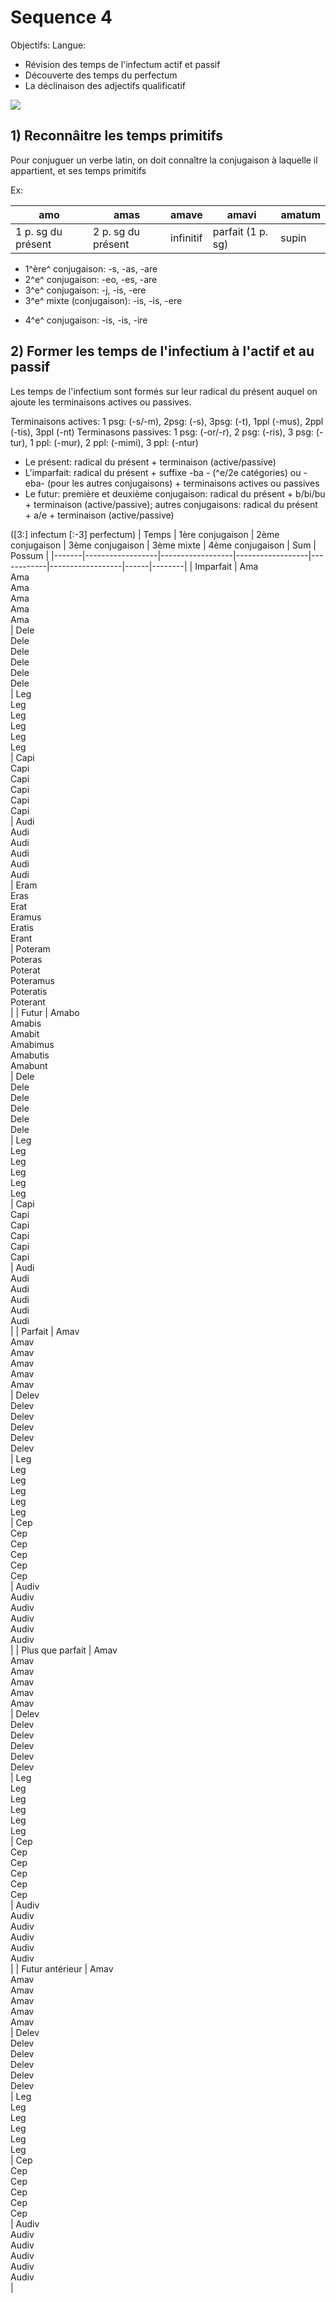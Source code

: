 # Sequence 4

Objectifs: Langue: 

* Révision des temps de l'infectum actif et passif
* Découverte des temps du perfectum
* La déclinaison des adjectifs qualificatif

![](../assets/scans/200050125406600.png)

## 1) Reconnâitre les temps primitifs

Pour conjuguer un verbe latin, on doit connaître la conjugaison à laquelle il appartient, et ses temps primitifs

Ex:

| amo | amas | amave | amavi | amatum |
|-|-|-|-|-|
| 1 p. sg du présent | 2 p. sg du présent | infinitif | parfait (1 p. sg) | supin |

* 1^ère^ conjugaison: -s, -as, -are
* 2^e^ conjugaison: -eo, -es, -are
* 3^e^ conjugaison: -j, -is, -ere
* 3^e^ mixte (conjugaison): -is, -is, -ere
- 4^e^ conjugaison: -is, -is, -ire

## 2) Former les temps de l'infectium à l'actif et au passif

Les temps de l'infectium sont formés sur leur radical du présent auquel on ajoute les terminaisons actives ou passives.

Terminaisons actives: 
1 psg: (-s/-m), 2psg: (-s), 3psg: (-t), 1ppl (-mus), 2ppl (-tis), 3ppl (-nt)
Terminasons passives:
1 psg: (-or/-r), 2 psg: (-ris), 3 psg: (-tur), 1 ppl: (-mur), 2 ppl: (-mimi), 3 ppl: (-ntur)

* Le présent: radical du présent + terminaison (active/passive)
* L'imparfait: radical du présent + suffixe -ba - (^e/2e catégories) ou -eba- (pour les autres conjugaisons) + terminaisons actives ou passives
* Le futur: première et deuxième conjugaison: radical du présent + b/bi/bu + terminaison (active/passive); autres conjugaisons: radical du présent + a/e + terminaison (active/passive)

([3:] infectum [:-3] perfectum)
| Temps | 1ère conjugaison | 2ème conjugaison | 3ème conjugaison | 3ème mixte | 4ème conjugaison | Sum | Possum |
|-------|------------------|------------------|------------------|------------|------------------|------|--------|
| Imparfait | Ama <br />Ama <br />Ama <br />Ama <br />Ama <br />Ama <br />| Dele <br />Dele <br />Dele <br />Dele <br />Dele <br />Dele <br /> | Leg<br />Leg<br />Leg<br />Leg<br />Leg<br />Leg<br /> | Capi <br />Capi <br />Capi <br /> Capi <br />Capi <br />Capi <br />| Audi <br />Audi <br />Audi <br /> Audi <br />Audi <br />Audi <br /> | Eram <br /> Eras <br /> Erat <br /> Eramus <br /> Eratis <br /> Erant <br /> | Poteram <br /> Poteras <br /> Poterat <br /> Poteramus <br /> Poteratis <br /> Poterant <br /> | 
| Futur | Amabo <br />Amabis <br />Amabit <br />Amabimus <br />Amabutis <br />Amabunt <br />| Dele <br />Dele <br />Dele <br />Dele <br />Dele <br />Dele <br /> | Leg<br />Leg<br />Leg<br />Leg<br />Leg<br />Leg<br /> | Capi <br />Capi <br />Capi <br /> Capi <br />Capi <br />Capi <br />| Audi <br />Audi <br />Audi <br /> Audi <br />Audi <br />Audi <br /> |
| Parfait | Amav <br />Amav <br />Amav <br /> Amav <br />Amav <br />Amav <br />| Delev <br />Delev <br />Delev <br /> Delev <br />Delev <br />Delev <br /> | Leg<br />Leg<br />Leg<br />Leg<br />Leg<br />Leg<br /> | Cep <br />Cep <br />Cep <br /> Cep <br />Cep <br />Cep <br /> | Audiv <br />Audiv <br />Audiv <br /> Audiv <br />Audiv <br />Audiv <br /> |
| Plus que parfait | Amav <br />Amav <br />Amav <br /> Amav <br />Amav <br />Amav <br />| Delev <br />Delev <br />Delev <br /> Delev <br />Delev <br />Delev <br /> | Leg<br />Leg<br />Leg<br />Leg<br />Leg<br />Leg<br /> | Cep <br />Cep <br />Cep <br /> Cep <br />Cep <br />Cep <br /> | Audiv <br />Audiv <br />Audiv <br /> Audiv <br />Audiv <br />Audiv <br /> |
| Futur antérieur | Amav <br />Amav <br />Amav <br /> Amav <br />Amav <br />Amav <br />| Delev <br />Delev <br />Delev <br /> Delev <br />Delev <br />Delev <br /> | Leg<br />Leg<br />Leg<br />Leg<br />Leg<br />Leg<br /> | Cep <br />Cep <br />Cep <br /> Cep <br />Cep <br />Cep <br /> | Audiv <br />Audiv <br />Audiv <br /> Audiv <br />Audiv <br />Audiv <br /> |
